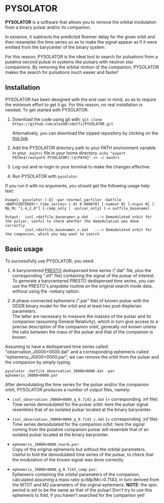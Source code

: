 # PYSOLATOR

**PYSOLATOR** is a software that allows you to remove the orbital modulation from a binary pulsar and/or its companion.

In essence, it subtracts the predicted Roemer delay for the given orbit and then resamples the time series so as to make the signal appear as if it were emitted from the barycenter of the binary system.

For this reason, PYSOLATOR is the ideal tool to search for pulsations from a putative second pulsar in systems like pulsars with neutron star companions. By removing the orbital motion of the companion, PYSOLATOR makes the search for pulsations much easier and faster!

## Installation


PYSOLATOR has been designed with the end user in mind, so as to require the minimum effort to get it go. For this reason, no real installation is needed. To get started with PYSOLATOR:

1.  Download the code using git with:
 `git clone https://github.com/alex88ridolfi/PYSOLATOR.git`
 
     Alternatively, you can download the zipped repository by clicking on the [this link](https://github.com/alex88ridolfi/PYSOLATOR/archive/refs/heads/master.zip).
    
    
2.  Add the PYSOLATOR directory path to your PATH environment variable in your `.bashrc` file in your home directory.
`echo "export PATH=$(realpath PYSOLATOR):\${PATH}" >> ~/.bashrc`

3. Log-out and re-login to your terminal to make the changes effective.

4. Run PYSOLATOR with `pysolator`. 

If you run it with no arguments, you should get the following usage help text:
```
Usage1: pysolator [-Q] -par <normal_parfile> -datfile <BARYCENTERED!!_time_series> [-dt 0.000070] [-numout N] [-ncpus N] [-Mp_Mc "1.4,2.0"] {-comp_only | -pulsar_only} [-o outfile_basename]

Output:  isol_<datfile_basename>_p.dat   ---> Demodulated orbit for the pulsar, useful to check whether the demodulation was done correctly
         isol_<datfile_basename>_c.dat   ---> Demodulated orbit for the companion, which you may want to search
```


## Basic usage

To successfully use PYSOLATOR, you need:

1.  A  barycentered  [PRESTO](https://www.cv.nrao.edu/~sransom/presto/)  dedispersed time series (".dat" file, plus the corresponding ".inf" file) containing the signal of the pulsar of interest.  
    To generate a barycentered PRESTO dedispersed time series, you can use the PRESTO's  *prepdata* routine on the original search mode data, without using the  -nobary option.
    
2.  A phase-connected ephemeris (".par" file) of known pulsar with the DDGR binary model for the orbit and at least two post-Keplerian parameters.  
    The latter are necessary to measure the masses of the pulsar and its companion (assuming General Relativity), which in turn give access to a precise description of the companion orbit, generally not known unless the ratio between the mass of the pulsar and that of the companion is known.
    

Assuming to have a dedispersed time series called "observation_J0000+0000.dat" and a corresponding ephemeris called "ephemeris_J0000+0000.par", we can remove the orbit from the pulsar and the companion by simply typing:

`pysolator -datfile observation_J0000+0000.dat -par ephemeris_J0000+0000.par`

After demodulating the time series for the pulsar and/or the companion orbit, PYSOLATOR produces a number of output files, namely:

-   `isol_observation_J0000+0000_q_0.7143_p.dat` (+ corresponding .inf file):  
    Time series demodulated for the pulsar orbit: here the pulsar signal resembles that of an isolated pulsar located at the binary barycenter.
    
-   `isol_observation_J0000+0000_q_0.7143_c.dat` (+ corresponding .inf file):  
    Time series demodulated for the companion orbit: here the signal coming from the putative companion pulsar will resemble that of an isolated pulsar located at the binary barycenter.
    
-   `ephemeris_J0000+0000_noorb.par`:  
    Copy of the original ephemeris but without the orbital parameters. Useful to fold the demodulated time series of the pulsar, to check that the modulation of the known signal was done correctly.
    
-   `ephemeris_J0000+0000_q_0.7143_comp.par`:  
    Ephemeris containing the orbital parameters of the companion, calculated assuming a mass ratio q=Mp/Mc=0.7143, in turn derived from the MTOT and M2 parameters of the orginal ephemeris. **NOTE:** the spin period is set to be the same as that of the pulsar! Don't try to use this ephemeris to fold, if you haven't searched for the companion yet!

